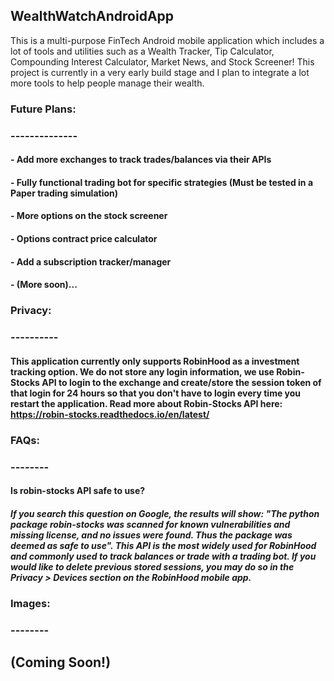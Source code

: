 ## WealthWatchAndroidApp
This is a multi-purpose FinTech Android mobile application which includes a lot of tools and utilities such as a Wealth Tracker, Tip Calculator, Compounding Interest Calculator, Market News, and Stock Screener! This project is currently in a very early build stage and I plan to integrate a lot more tools to help people manage their wealth.

### Future Plans:
### --------------
#### - Add more exchanges to track trades/balances via their APIs
#### - Fully functional trading bot for specific strategies (Must be tested in a Paper trading simulation)
#### - More options on the stock screener
#### - Options contract price calculator
#### - Add a subscription tracker/manager
#### - (More soon)...


### Privacy:
### ----------
#### This application currently only supports RobinHood as a investment tracking option. We do not store any login information, we use Robin-Stocks API to login to the exchange and create/store the session token of that login for 24 hours so that you don't have to login every time you restart the application. Read more about Robin-Stocks API here: https://robin-stocks.readthedocs.io/en/latest/

### FAQs:
### --------
#### Is robin-stocks API safe to use?
##### If you search this question on Google, the results will show: "The python package robin-stocks was scanned for known vulnerabilities and missing license, and no issues were found. Thus the package was deemed as safe to use". This API is the most widely used for RobinHood and commonly used to track balances or trade with a trading bot. If you would like to delete previous stored sessions, you may do so in the Privacy > Devices section on the RobinHood mobile app.

### Images:
### --------
## (Coming Soon!)
